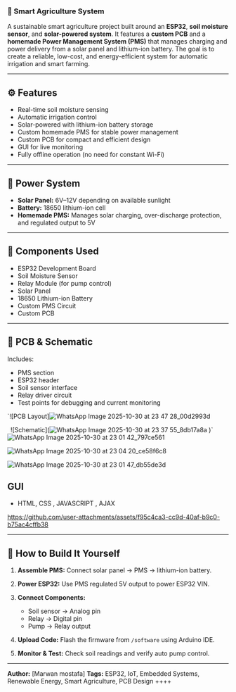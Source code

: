 ### 🌱 Smart Agriculture System

A sustainable smart agriculture project built around an **ESP32**, **soil moisture sensor**, and **solar-powered system**. It features a **custom PCB** and a **homemade Power Management System (PMS)** that manages charging and power delivery from a solar panel and lithium-ion battery. The goal is to create a reliable, low-cost, and energy-efficient system for automatic irrigation and smart farming.

---

## ⚙️ Features

* Real-time soil moisture sensing
* Automatic irrigation control
* Solar-powered with lithium-ion battery storage
* Custom homemade PMS for stable power management
* Custom PCB for compact and efficient design
* GUI for live monitoring
* Fully offline operation (no need for constant Wi-Fi)

---

## 🔋 Power System

* **Solar Panel:** 6V–12V depending on available sunlight
* **Battery:** 18650 lithium-ion cell
* **Homemade PMS:** Manages solar charging, over-discharge protection, and regulated output to 5V


---

## 🧠 Components Used

* ESP32 Development Board
* Soil Moisture Sensor
* Relay Module (for pump control)
* Solar Panel
* 18650 Lithium-ion Battery
* Custom PMS Circuit
* Custom PCB

---

## 🧩 PCB & Schematic

Includes:

* PMS section
* ESP32 header
* Soil sensor interface
* Relay driver circuit
* Test points for debugging and current monitoring

`![PCB Layout]![WhatsApp Image 2025-10-30 at 23 47 28_00d2993d](https://github.com/user-attachments/assets/56eb36cd-de8d-4a78-bd95-2d478cccb7de)

`
`![Schematic](![WhatsApp Image 2025-10-30 at 23 37 55_8db17a8a](https://github.com/user-attachments/assets/caf2f2be-b3d3-42aa-a5d8-1de20dc19f8c)
)`
![WhatsApp Image 2025-10-30 at 23 01 42_797ce561](https://github.com/user-attachments/assets/f3b813ac-a374-43cf-8ad6-8fc972d96f30)

![WhatsApp Image 2025-10-30 at 23 04 20_ce58f6c8](https://github.com/user-attachments/assets/44adcd94-0668-4609-b24c-0004176e68a2)

![WhatsApp Image 2025-10-30 at 23 01 47_db55de3d](https://github.com/user-attachments/assets/1001a6dc-4dbe-4f55-bf44-2967d564f2f6)

## GUI
* HTML, CSS , JAVASCRIPT , AJAX


https://github.com/user-attachments/assets/f95c4ca3-cc9d-40af-b9c0-b75ac4cffb38


---

## 🔨 How to Build It Yourself

1. **Assemble PMS:** Connect solar panel → PMS → lithium-ion battery.
2. **Power ESP32:** Use PMS regulated 5V output to power ESP32 VIN.
3. **Connect Components:**

   * Soil sensor → Analog pin
   * Relay → Digital pin
   * Pump → Relay output
4. **Upload Code:** Flash the firmware from `/software` using Arduino IDE.
5. **Monitor & Test:** Check soil readings and verify auto pump control.

---


**Author:** [Marwan mostafa]
**Tags:** ESP32, IoT, Embedded Systems, Renewable Energy, Smart Agriculture, PCB Design
++++
